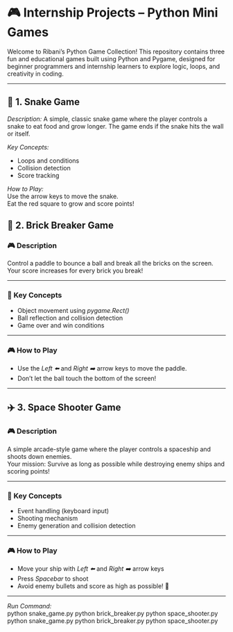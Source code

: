 # 🎮 Internship Projects – Python Mini Games

Welcome to Ribani’s Python Game Collection! 
This repository contains three fun and educational games built using Python and Pygame, designed for beginner programmers and internship learners to explore logic, loops, and creativity in coding.

---

## 🐍 1. Snake Game

*Description:*
A simple, classic snake game where the player controls a snake to eat food and grow longer. The game ends if the snake hits the wall or itself.

*Key Concepts:* 
- Loops and conditions  
- Collision detection  
- Score tracking  

*How to Play:*  
Use the arrow keys to move the snake.  
Eat the red square to grow and score points!


## 🧱 2. Brick Breaker Game

### 🎮 Description
Control a paddle to bounce a ball and break all the bricks on the screen.  
Your score increases for every brick you break!

---

### 🧠 Key Concepts
- Object movement using *pygame.Rect()*
- Ball reflection and collision detection
- Game over and win conditions

---

### 🎮 How to Play
- Use the *Left ⬅️* and *Right ➡️* arrow keys to move the paddle.  
- Don’t let the ball touch the bottom of the screen!

---

## ✈️ 3. Space Shooter Game

### 🎮 Description
A simple arcade-style game where the player controls a spaceship and shoots down enemies.  
Your mission: Survive as long as possible while destroying enemy ships and scoring points!

---

### 🧠 Key Concepts
- Event handling (keyboard input)
- Shooting mechanism
- Enemy generation and collision detection

---

### 🎮 How to Play
- Move your ship with *Left ⬅️* and *Right ➡️* arrow keys  
- Press *Spacebar* to shoot  
- Avoid enemy bullets and score as high as possible! 🚀

---

*Run Command:*  
python snake_game.py
python brick_breaker.py
python space_shooter.py
python snake_game.py
python brick_breaker.py
python space_shooter.py
